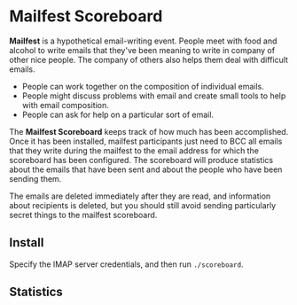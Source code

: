 Mailfest Scoreboard
======

**Mailfest** is a hypothetical email-writing event. People meet with food and
alcohol to write emails that they've been meaning to write in company of other
nice people. The company of others also helps them deal with difficult emails.

* People can work together on the composition of individual emails.
* People might discuss problems with email and create small tools to help with
    email composition.
* People can ask for help on a particular sort of email.

The **Mailfest Scoreboard** keeps track of how much has been accomplished.
Once it has been installed, mailfest participants just need to BCC all emails
that they write during the mailfest to the email address for which the
scoreboard has been configured. The scoreboard will produce statistics about
the emails that have been sent and about the people who have been sending them.

The emails are deleted immediately after they are read, and information about
recipients is deleted, but you should still avoid sending particularly secret
things to the mailfest scoreboard.

## Install
Specify the IMAP server credentials, and then run `./scoreboard`.

## Statistics
